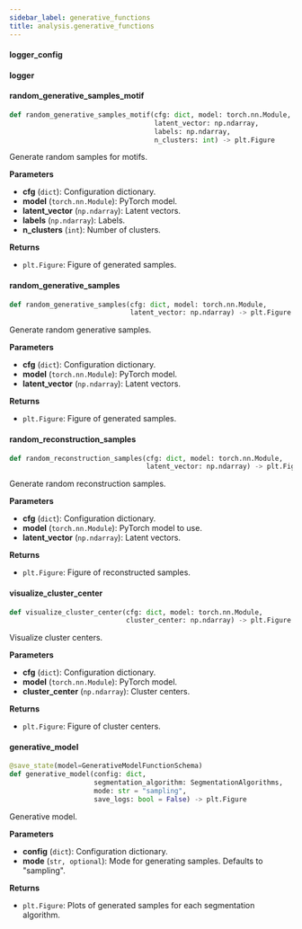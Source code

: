 ```yaml
---
sidebar_label: generative_functions
title: analysis.generative_functions
---
```


#### logger\_config

#### logger

#### random\_generative\_samples\_motif

```python
def random_generative_samples_motif(cfg: dict, model: torch.nn.Module,
                                    latent_vector: np.ndarray,
                                    labels: np.ndarray,
                                    n_clusters: int) -> plt.Figure
```

Generate random samples for motifs.

**Parameters**

* **cfg** (`dict`): Configuration dictionary.
* **model** (`torch.nn.Module`): PyTorch model.
* **latent_vector** (`np.ndarray`): Latent vectors.
* **labels** (`np.ndarray`): Labels.
* **n_clusters** (`int`): Number of clusters.

**Returns**

* `plt.Figure`: Figure of generated samples.

#### random\_generative\_samples

```python
def random_generative_samples(cfg: dict, model: torch.nn.Module,
                              latent_vector: np.ndarray) -> plt.Figure
```

Generate random generative samples.

**Parameters**

* **cfg** (`dict`): Configuration dictionary.
* **model** (`torch.nn.Module`): PyTorch model.
* **latent_vector** (`np.ndarray`): Latent vectors.

**Returns**

* `plt.Figure`: Figure of generated samples.

#### random\_reconstruction\_samples

```python
def random_reconstruction_samples(cfg: dict, model: torch.nn.Module,
                                  latent_vector: np.ndarray) -> plt.Figure
```

Generate random reconstruction samples.

**Parameters**

* **cfg** (`dict`): Configuration dictionary.
* **model** (`torch.nn.Module`): PyTorch model to use.
* **latent_vector** (`np.ndarray`): Latent vectors.

**Returns**

* `plt.Figure`: Figure of reconstructed samples.

#### visualize\_cluster\_center

```python
def visualize_cluster_center(cfg: dict, model: torch.nn.Module,
                             cluster_center: np.ndarray) -> plt.Figure
```

Visualize cluster centers.

**Parameters**

* **cfg** (`dict`): Configuration dictionary.
* **model** (`torch.nn.Module`): PyTorch model.
* **cluster_center** (`np.ndarray`): Cluster centers.

**Returns**

* `plt.Figure`: Figure of cluster centers.

#### generative\_model

```python
@save_state(model=GenerativeModelFunctionSchema)
def generative_model(config: dict,
                     segmentation_algorithm: SegmentationAlgorithms,
                     mode: str = "sampling",
                     save_logs: bool = False) -> plt.Figure
```

Generative model.

**Parameters**

* **config** (`dict`): Configuration dictionary.
* **mode** (`str, optional`): Mode for generating samples. Defaults to &quot;sampling&quot;.

**Returns**

* `plt.Figure`: Plots of generated samples for each segmentation algorithm.

